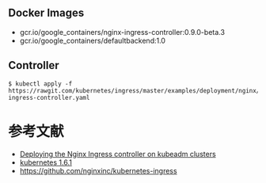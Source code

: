 ## Docker Images
- gcr.io/google_containers/nginx-ingress-controller:0.9.0-beta.3
- gcr.io/google_containers/defaultbackend:1.0

## Controller
```
$ kubectl apply -f https://rawgit.com/kubernetes/ingress/master/examples/deployment/nginx/kubeadm/nginx-ingress-controller.yaml
```

# 参考文献
- [Deploying the Nginx Ingress controller on kubeadm clusters](https://github.com/kubernetes/ingress/tree/master/examples/deployment/nginx/kubeadm)
- [kubernetes 1.6.1](https://jicki.me/2017/04/11/kargo-k8s-1.6.1/)
- https://github.com/nginxinc/kubernetes-ingress

